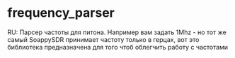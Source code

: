 # frequency_parser
RU: Парсер частоты для питона. Например вам задать 1Mhz - но тот же
самый SoappySDR принимает частоту только в герцах, вот это библиотека
предназначена для того чтоб облегчить работу с частотами
